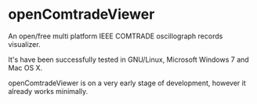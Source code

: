 # openComtradeViewer
An open/free multi platform IEEE COMTRADE oscillograph records visualizer.

It's have been successfully tested in GNU/Linux, Microsoft Windows 7 and Mac OS X.

openComtradeViewer is on a very early stage of development, however it already works minimally.
